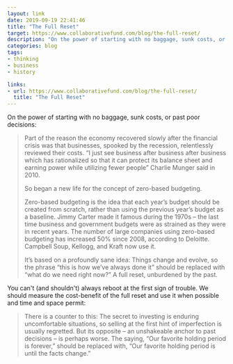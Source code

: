 ```yaml
---
layout: link
date: 2019-09-19 22:41:46
title: "The Full Reset"
target: https://www.collaborativefund.com/blog/the-full-reset/
description: "On the power of starting with no baggage, sunk costs, or past poor decisions."
categories: blog
tags:
- thinking
- business
- history

links:
- url: https://www.collaborativefund.com/blog/the-full-reset/
  title: "The Full Reset"
---
```


On the power of starting with no baggage, sunk costs, or past poor decisions:

> Part of the reason the economy recovered slowly after the financial crisis was that businesses, spooked by the recession, relentlessly reviewed their costs. “I just see business after business after business which has rationalized so that it can protect its balance sheet and earning power while utilizing fewer people” Charlie Munger said in 2010.
>
> So began a new life for the concept of zero-based budgeting.
>
> Zero-based budgeting is the idea that each year’s budget should be created from scratch, rather than using the previous year’s budget as a baseline. Jimmy Carter made it famous during the 1970s – the last time business and government budgets were as strained as they were in recent years. The number of large companies using zero-based budgeting has increased 50% since 2008, according to Deloitte. Campbell Soup, Kellogg, and Kraft now use it.
>
> It’s based on a profoundly sane idea: Things change and evolve, so the phrase “this is how we’ve always done it” should be replaced with “what do we need right now?” A full reset, unburdened by the past.

You can't (and shouldn't) always reboot at the first sign of trouble. We should measure the cost-benefit of the full reset and use it when possible and time and space permit:

> There is a counter to this: The secret to investing is enduring uncomfortable situations, so selling at the first hint of imperfection is usually regretted. But its opposite – an unshakeable anchor to past decisions – is perhaps worse. The saying, “Our favorite holding period is forever,” should be replaced with, “Our favorite holding period is until the facts change.”
